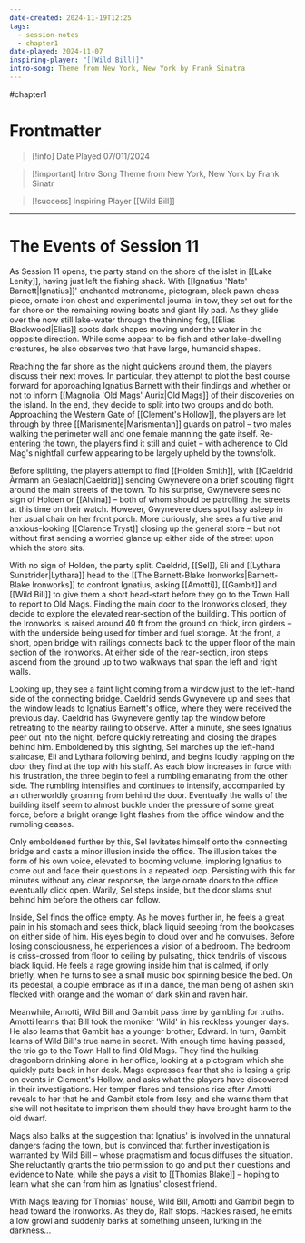 ```yaml
---
date-created: 2024-11-19T12:25
tags:
  - session-notes
  - chapter1
date-played: 2024-11-07
inspiring-player: "[[Wild Bill]]"
intro-song: Theme from New York, New York by Frank Sinatra
---
```

#chapter1 
# Frontmatter

> [!info] Date Played
07/011/2024

> [!important] Intro Song
> Theme from New York, New York by Frank Sinatr

> [!success] Inspiring Player
> [[Wild Bill]]

---
# The Events of Session 11

As Session 11 opens, the party stand on the shore of the islet in [[Lake Lenity]], having just left the fishing shack. With [[Ignatius 'Nate' Barnett|Ignatius]]' enchanted metronome, pictogram, black pawn chess piece, ornate iron chest and experimental journal in tow, they set out for the far shore on the remaining rowing boats and giant lily pad. As they glide over the now still lake-water through the thinning fog, [[Elias Blackwood|Elias]] spots dark shapes moving under the water in the opposite direction. While some appear to be fish and other lake-dwelling creatures, he also observes two that have large, humanoid shapes.

Reaching the far shore as the night quickens around them, the players discuss their next moves. In particular, they attempt to plot the best course forward for approaching Ignatius Barnett with their findings and whether or not to inform [[Magnolia 'Old Mags' Aurix|Old Mags]] of their discoveries on the island. In the end, they decide to split into two groups and do both. Approaching the Western Gate of [[Clement's Hollow]], the players are let through by three [[Marismente|Marismentan]] guards on patrol – two males walking the perimeter wall and one female manning the gate itself. Re-entering the town, the players find it still and quiet – with adherence to Old Mag's nightfall curfew appearing to be largely upheld by the townsfolk.

Before splitting, the players attempt to find [[Holden Smith]], with [[Caeldrid Àrmann an Gealach|Caeldrid]] sending Gwynevere on a brief scouting flight around the main streets of the town. To his surprise, Gwynevere sees no sign of Holden or [[Alvina]] – both of whom should be patrolling the streets at this time on their watch. However, Gwynevere does spot Issy asleep in her usual chair on her front porch. More curiously, she sees a furtive and anxious-looking [[Clarence Tryst]] closing up the general store – but not without first sending a worried glance up either side of the street upon which the store sits.

With no sign of Holden, the party split. Caeldrid, [[Sel]], Eli and [[Lythara Sunstrider|Lythara]] head to the [[The Barnett-Blake Ironworks|Barnett-Blake Ironworks]] to confront Ignatius, asking [[Amotti]], [[Gambit]] and [[Wild Bill]] to give them a short head-start before they go to the Town Hall to report to Old Mags. Finding the main door to the Ironworks closed, they decide to explore the elevated rear-section of the building. This portion of the Ironworks is raised around 40 ft from the ground on thick, iron girders – with the underside being used for timber and fuel storage. At the front, a short, open bridge with railings connects back to the upper floor of the main section of the Ironworks. At either side of the rear-section, iron steps ascend from the ground up to two walkways that span the left and right walls.

Looking up, they see a faint light coming from a window just to the left-hand side of the connecting bridge. Caeldrid sends Gwynevere up and sees that the window leads to Ignatius Barnett's office, where they were received the previous day. Caeldrid has Gwynevere gently tap the window before retreating to the nearby railing to observe. After a minute, she sees Ignatius peer out into the night, before quickly retreating and closing the drapes behind him. Emboldened by this sighting, Sel marches up the left-hand staircase, Eli and Lythara following behind, and begins loudly rapping on the door they find at the top with his staff. As each blow increases in force with his frustration, the three begin to feel a rumbling emanating from the other side. The rumbling intensifies and continues to intensify, accompanied by an otherworldly groaning from behind the door. Eventually the walls of the building itself seem to almost buckle under the pressure of some great force, before a bright orange light flashes from the office window and the rumbling ceases.

Only emboldened further by this, Sel levitates himself onto the connecting bridge and casts a minor illusion inside the office. The illusion takes the form of his own voice, elevated to booming volume, imploring Ignatius to come out and face their questions in a repeated loop. Persisting with this for minutes without any clear response, the large ornate doors to the office eventually click open. Warily, Sel steps inside, but the door slams shut behind him before the others can follow. 

Inside, Sel finds the office empty. As he moves further in, he feels a great pain in his stomach and sees thick, black liquid seeping from the bookcases on either side of him. His eyes begin to cloud over and he convulses. Before losing consciousness, he experiences a vision of a bedroom. The bedroom is criss-crossed from floor to ceiling by pulsating, thick tendrils of viscous black liquid. He feels a rage growing inside him that is calmed, if only briefly, when he turns to see a small music box spinning beside the bed. On its pedestal, a couple embrace as if in a dance, the man being of ashen skin flecked with orange and the woman of dark skin and raven hair.

Meanwhile, Amotti, Wild Bill and Gambit pass time by gambling for truths. Amotti learns that Bill took the moniker 'Wild' in his reckless younger days. He also learns that Gambit has a younger brother, Edward. In turn, Gambit learns of Wild Bill's true name in secret. With enough time having passed, the trio go to the Town Hall to find Old Mags. They find the hulking dragonborn drinking alone in her office, looking at a pictogram which she quickly puts back in her desk. Mags expresses fear that she is losing a grip on events in Clement's Hollow, and asks what the players have discovered in their investigations. Her temper flares and tensions rise after Amotti reveals to her that he and Gambit stole from Issy, and she warns them that she will not hesitate to imprison them should they have brought harm to the old dwarf.

Mags also balks at the suggestion that Ignatius' is involved in the unnatural dangers facing the town, but is convinced that further investigation is warranted by Wild Bill – whose pragmatism and focus diffuses the situation. She reluctantly grants the trio permission to go and put their questions and evidence to Nate, while she pays a visit to [[Thomias Blake]] – hoping to learn what she can from him as Ignatius' closest friend.

With Mags leaving for Thomias' house, Wild Bill, Amotti and Gambit begin to head toward the Ironworks. As they do, Ralf stops. Hackles raised, he emits a low growl and suddenly barks at something unseen, lurking in the darkness...